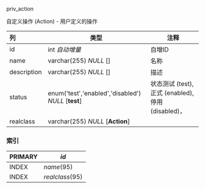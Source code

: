 

priv_action

自定义操作 (Action) - 用户定义的操作



| 列          | 类型                                                | 注释                                               |
| :---------- | --------------------------------------------------- | -------------------------------------------------- |
| id          | int *自动增量*                                      | 自增ID                                             |
| name        | varchar(255) *NULL* []                              | 名称                                               |
| description | varchar(255) *NULL* []                              | 描述                                               |
| status      | enum('test','enabled','disabled') *NULL* [**test**] | 状态测试 (test), 正式 (enabled), 停用 (disabled)， |
| realclass   | varchar(255) *NULL* [**Action**]                    |                                                    |

### 索引

| PRIMARY | *id*            |
| :------ | --------------- |
| INDEX   | *name*(95)      |
| INDEX   | *realclass*(95) |